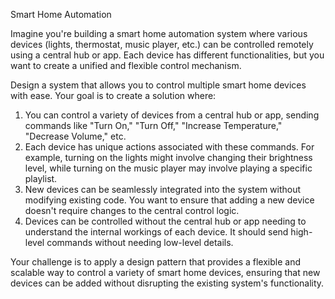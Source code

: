 Smart Home Automation

Imagine you're building a smart home automation system where various devices (lights, thermostat, music player, etc.) can be controlled remotely using a central hub or app. Each device has different functionalities, but you want to create a unified and flexible control mechanism.

Design a system that allows you to control multiple smart home devices with ease. Your goal is to create a solution where:

1. You can control a variety of devices from a central hub or app, sending commands like "Turn On," "Turn Off," "Increase Temperature," "Decrease Volume," etc.
2. Each device has unique actions associated with these commands. For example, turning on the lights might involve changing their brightness level, while turning on the music player may involve playing a specific playlist.
3. New devices can be seamlessly integrated into the system without modifying existing code. You want to ensure that adding a new device doesn't require changes to the central control logic.
4. Devices can be controlled without the central hub or app needing to understand the internal workings of each device. It should send high-level commands without needing low-level details.
   
Your challenge is to apply a design pattern that provides a flexible and scalable way to control a variety of smart home devices, ensuring that new devices can be added without disrupting the existing system's functionality.
